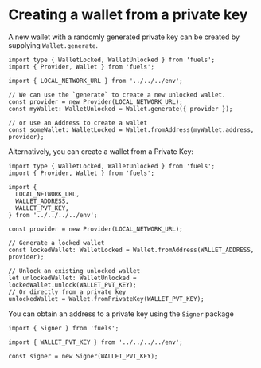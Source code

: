 # Creating a wallet from a private key

A new wallet with a randomly generated private key can be created by supplying `Wallet.generate`.

```
import type { WalletLocked, WalletUnlocked } from 'fuels';
import { Provider, Wallet } from 'fuels';

import { LOCAL_NETWORK_URL } from '../../../env';

// We can use the `generate` to create a new unlocked wallet.
const provider = new Provider(LOCAL_NETWORK_URL);
const myWallet: WalletUnlocked = Wallet.generate({ provider });

// or use an Address to create a wallet
const someWallet: WalletLocked = Wallet.fromAddress(myWallet.address, provider);
```

Alternatively, you can create a wallet from a Private Key:

```
import type { WalletLocked, WalletUnlocked } from 'fuels';
import { Provider, Wallet } from 'fuels';

import {
  LOCAL_NETWORK_URL,
  WALLET_ADDRESS,
  WALLET_PVT_KEY,
} from '../../../../env';

const provider = new Provider(LOCAL_NETWORK_URL);

// Generate a locked wallet
const lockedWallet: WalletLocked = Wallet.fromAddress(WALLET_ADDRESS, provider);

// Unlock an existing unlocked wallet
let unlockedWallet: WalletUnlocked = lockedWallet.unlock(WALLET_PVT_KEY);
// Or directly from a private key
unlockedWallet = Wallet.fromPrivateKey(WALLET_PVT_KEY);
```

You can obtain an address to a private key using the `Signer` package

```
import { Signer } from 'fuels';

import { WALLET_PVT_KEY } from '../../../../env';

const signer = new Signer(WALLET_PVT_KEY);
```
